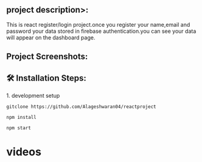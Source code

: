 <h2>project description>:</h2>
   This is react register/login project.once you register your name,email and password your data stored in firebase authentication.you can see your data will appear on the dashboard page.
<h2>Project Screenshots:</h2>



<h2>🛠️ Installation Steps:</h2>

<p>1. development setup</p>

```
gitclone https://github.com/Alageshwaran04/reactproject
```

```
npm install
```

```
npm start
```

<h1>videos</h1>






